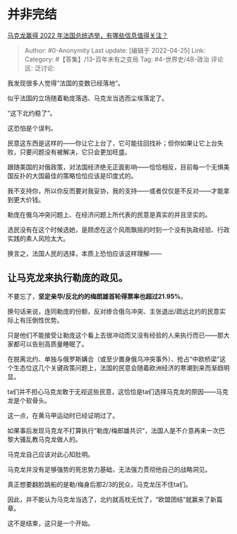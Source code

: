 # 并非完结
[马克龙赢得 2022 年法国总统选举，有哪些信息值得关注？](https://www.zhihu.com/question/529866967/answer/2456427873)

> Author: #0-Anonymity
> Last update: [编辑于 2022-04-25]
> Link:
> Category: #【答集】/13-百年未有之变局
> Tag: #4-世界史/4B-政治
> 评论区:
> 泛讨论:

我发现很多人觉得“法国的变数已经落地”。

似乎法国的立场随着勒庞落选、马克龙当选而尘埃落定了。

“这下北约稳了”。

这恐怕是个误判。

民意这东西是这样的——你让它上台了，它可能往回找补；但你如果让它上台失败，只要问题没有被解决，它只会更加旺盛。

跟随美国的对俄政策，对法国经济绝无正面影响——恰恰相反，目前每一个无惧美国反扑的大国最佳的策略恰恰应该是印度式的。

我不支持你，所以你反而要对我妥协，我的支持——或者仅仅是不反对——才能拿到更大价钱。

勒庞在俄乌冲突问题上、在经济问题上所代表的民意是真实的并且坚实的。

选民没有在这个时候选她，是顾虑在这个风雨飘摇的时刻一个没有执政经验、行政实践的素人风险太大。

换言之，法国人民的选择，本质上恐怕应该这样理解——

## **让马克龙来执行勒庞的政见。**

不要忘了，**坚定亲华/反北约的梅朗雄首轮得票率也超过21.95%**。

换句话来说，连同勒庞的份额，反对掺合俄乌冲突、主张退出/疏远北约的民意实际上有压倒性优势。

只是他们不能接受让勒庞这个看上去很冲动而又没有经验的人来执行而已——那大家都可以告别高质量睡眠了。

在脱离北约、单独与俄罗斯媾合（或至少置身俄乌冲突事外）、抢占“中欧桥梁”这个生态位这几个关键政策问题上，法国的民意会随着欧洲经济的寒潮到来而渐趋明显。

ta们并不担心马克龙敢于无视这些民意，这恰恰是ta们选择马克龙的原因——马克龙是个软骨头。

这一点，在黄马甲运动时已经证明过了。

如果事后发现马克龙不打算执行“勒庞/梅郎雄共识”，法国人是不介意再来一次巴黎大骚乱教马克龙做人的。

马克龙自己应该对此心知肚明。

马克龙并没有足够强势的死忠势力基础，无法强力贯彻他自己的战略洞见。

真正想要翻脸跳船的是勒/梅身后那2/3的民众，马克龙压不住ta们。

因此，并不能认为马克龙当选了，北约就高枕无忧了，“欧盟团结”就赢来了新篇章。

这不是结束，这只是一个开始。
